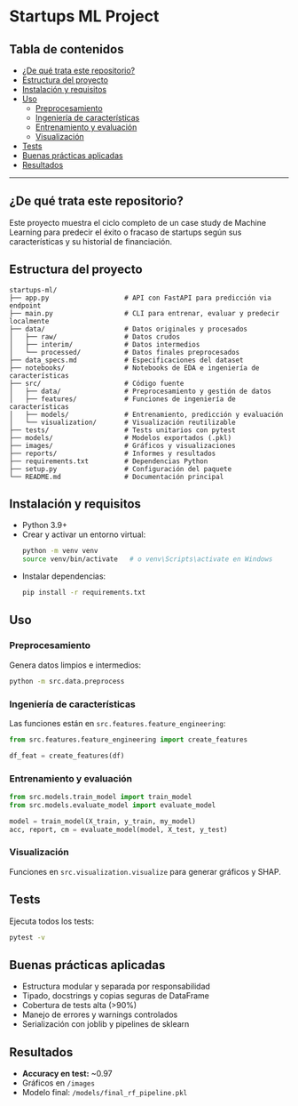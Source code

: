 # Startups ML Project

## Tabla de contenidos
- [¿De qué trata este repositorio?](#de-qu%C3%A9-trata-este-repositorio)
- [Estructura del proyecto](#estructura-del-proyecto)
- [Instalación y requisitos](#instalaci%C3%B3n-y-requisitos)
- [Uso](#uso)
  - [Preprocesamiento](#preprocesamiento)
  - [Ingeniería de características](#ingenier%C3%ADa-de-caracter%C3%ADsticas)
  - [Entrenamiento y evaluación](#entrenamiento-y-evaluaci%C3%B3n)
  - [Visualización](#visualizaci%C3%B3n)
- [Tests](#tests)
- [Buenas prácticas aplicadas](#buenas-pr%C3%A1cticas-aplicadas)
- [Resultados](#resultados)

---

## ¿De qué trata este repositorio?
Este proyecto muestra el ciclo completo de un case study de Machine Learning para predecir el éxito o fracaso de startups según sus características y su historial de financiación.

## Estructura del proyecto
```text
startups-ml/
├── app.py                   # API con FastAPI para predicción via endpoint
├── main.py                  # CLI para entrenar, evaluar y predecir localmente
├── data/                    # Datos originales y procesados
│   ├── raw/                 # Datos crudos
│   ├── interim/             # Datos intermedios
│   └── processed/           # Datos finales preprocesados
├── data_specs.md            # Especificaciones del dataset
├── notebooks/               # Notebooks de EDA e ingeniería de características
├── src/                     # Código fuente
│   ├── data/                # Preprocesamiento y gestión de datos
│   ├── features/            # Funciones de ingeniería de características
│   ├── models/              # Entrenamiento, predicción y evaluación
│   └── visualization/       # Visualización reutilizable
├── tests/                   # Tests unitarios con pytest
├── models/                  # Modelos exportados (.pkl)
├── images/                  # Gráficos y visualizaciones
├── reports/                 # Informes y resultados
├── requirements.txt         # Dependencias Python
├── setup.py                 # Configuración del paquete
└── README.md                # Documentación principal
```

## Instalación y requisitos
- Python 3.9+
- Crear y activar un entorno virtual:
  ```bash
  python -m venv venv
  source venv/bin/activate   # o venv\Scripts\activate en Windows
  ```
- Instalar dependencias:
  ```bash
  pip install -r requirements.txt
  ```

## Uso

### Preprocesamiento
Genera datos limpios e intermedios:
```bash
python -m src.data.preprocess
```

### Ingeniería de características
Las funciones están en `src.features.feature_engineering`:
```python
from src.features.feature_engineering import create_features

df_feat = create_features(df)
```

### Entrenamiento y evaluación
```python
from src.models.train_model import train_model
from src.models.evaluate_model import evaluate_model

model = train_model(X_train, y_train, my_model)
acc, report, cm = evaluate_model(model, X_test, y_test)
```

### Visualización
Funciones en `src.visualization.visualize` para generar gráficos y SHAP.

## Tests
Ejecuta todos los tests:
```bash
pytest -v
```

## Buenas prácticas aplicadas
- Estructura modular y separada por responsabilidad
- Tipado, docstrings y copias seguras de DataFrame
- Cobertura de tests alta (>90%)
- Manejo de errores y warnings controlados
- Serialización con joblib y pipelines de sklearn

## Resultados
- **Accuracy en test:** ~0.97
- Gráficos en `/images`
- Modelo final: `/models/final_rf_pipeline.pkl`
